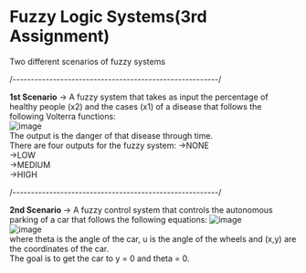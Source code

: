 # Fuzzy Logic Systems(3rd Assignment)

Two different scenarios of fuzzy systems

/--------------------------------------------------------/

<strong>1st Scenario</strong> -> A fuzzy system that takes as input the percentage of healthy people (x2) and the cases (x1) of a disease that follows the following Volterra functions:
<br>
![image](https://user-images.githubusercontent.com/95544934/169692546-81ecf70e-9a20-4530-be80-65d4850f4d7c.png)
<br>
The output is the danger of that disease through time.
<br>
There are four outputs for the fuzzy system:
->NONE<br>
->LOW<br>
->MEDIUM<br>
->HIGH

/--------------------------------------------------------/

<strong>2nd Scenario</strong> -> A fuzzy control system that controls the autonomous parking of a car that follows the following equations:
![image](https://user-images.githubusercontent.com/95544934/169692606-6cdf5d90-ac30-48c8-8ba8-05eca447e954.png)
<br>
![image](https://user-images.githubusercontent.com/95544934/169692613-9aa93386-5cd3-4608-b2dd-08de7ac7083a.png)
<br>
where theta is the angle of the car, u is the angle of the wheels and (x,y) are the coordinates of the car.
<br>
The goal is to get the car to y = 0 and theta = 0.
